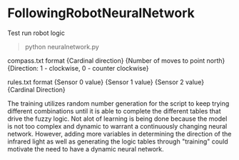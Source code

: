 # FollowingRobotNeuralNetwork

Test run robot logic
> python neuralnetwork.py

compass.txt format
{Cardinal direction} {Number of moves to point north} {Direction: 1 - clockwise, 0 - counter clockwise}

rules.txt format
{Sensor 0 value} {Sensor 1 value} {Sensor 2 value} {Cardinal Direction}

The training utilizes random number generation for the script to keep trying different combinations until it is able to complete the different tables that drive the fuzzy logic. Not alot of learning is being done because the model is not too complex and dynamic to warrant a continuously changing neural network. However, adding more variables in determining the direction of the infrared light as well as generating the logic tables through "training" could motivate the need to have a dynamic neural network.